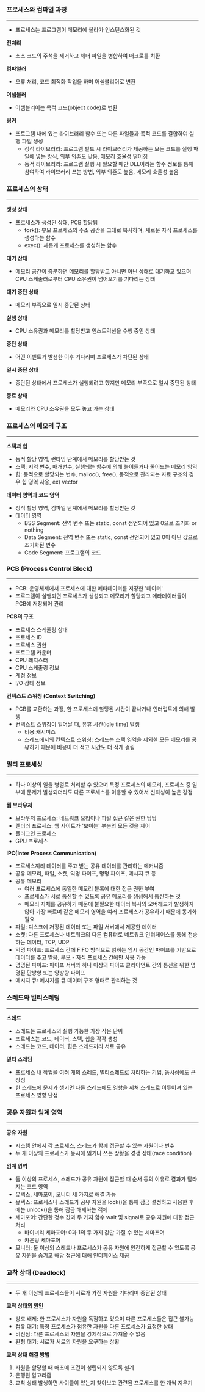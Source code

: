### 프로세스와 컴파일 과정
---
- 프로세스는 프로그램이 메모리에 올라가 인스턴스화된 것

**전처리**
- 소스 코드의 주석을 제거하고 헤더 파일을 병합하여 매크로를 치환

**컴파일러**
- 오류 처리, 코드 최적화 작업을 하며 어셈블리어로 변환

**어셈블러**
- 어셈블리어는 목적 코드(object code)로 변환

**링커**
- 프로그램 내에 있는 라이브러리 함수 또는 다른 파일들과 목적 코드를 결합하여 실행 파일 생성
	- 정적 라이브러리: 프로그램 빌드 시 라이브러리가 제공하는 모든 코드를 실행 파일에 넣는 방식, 외부 의존도 낮음, 메모리 효율성 떨어짐
	- 동적 라이브러리: 프로그램 실행 시 필요할 때만 DLL이라는 함수 정보를 통해 참여하여 라이브러리 쓰는 방법, 외부 의존도 높음, 메모리 효율성 높음

### 프로세스의 상태
---
**생성 상태**
- 프로세스가 생성된 상태, PCB 할당됨
	- fork(): 부모 프로세스의 주소 공간을 그대로 복사하며, 새로운 자식 프로세스를 생성하는 함수
	- exec(): 새롭게 프로세스를 생성하는 함수

**대기 상태**
- 메모리 공간이 충분하면 메모리를 할당받고 아니면 아닌 상태로 대기하고 있으며 CPU 스케줄러로부터 CPU 소유권이 넘어오기를 기다리는 상태

**대기 중단 상태**
- 메모리 부족으로 일시 중단된 상태

**실행 상태**
- CPU 소유권과 메모리를 할당받고 인스트럭션을 수행 중인 상태

**중단 상태**
- 어떤 이벤트가 발생한 이후 기다리며 프로세스가 차단된 상태

**일시 중단 상태**
- 중단된 상태에서 프로세스가 실행되려고 했지만 메모리 부족으로 일시 중단된 상태

**종료 상태**
- 메모리와 CPU 소유권을 모두 놓고 가는 상태

### 프로세스의 메모리 구조
---
**스택과 힙**
- 동적 할당 영역, 런타임 단계에서 메모리를 할당받는 것
- 스택: 지역 변수, 매개변수, 실행되는 함수에 의해 늘어들거나 줄어드는 메모리 영역
- 힙: 동적으로 할당되는 변수, malloc(), free(), 동적으로 관리되는 자료 구조의 경우 힙 영역 사용, ex) vector

**데이터 영역과 코드 영역**
- 정적 할당 영역, 컴파일 단계에서 메모리를 할당받는 것
- 데이터 영역
	- BSS Segment: 전역 변수 또는 static, const 선언되어 있고 0으로 초기화 or nothing
	- Data Segment: 전역 변수 또는 static, const 선언되어 있고 0이 아닌 값으로 초기화된 변수
	- Code Segment: 프로그램의 코드

### PCB (Process Control Block)
---
- PCB: 운영체제에서 프로세스에 대한 메타데이터를 저장한 '데이터'
- 프로그램이 실행되면 프로세스가 생성되고 메모리가 할당되고 메타데이터들이 PCB에 저장되어 관리

**PCB의 구조**
- 프로세스 스케줄링 상태
- 프로세스 ID
- 프로세스 권한
- 프로그램 카운터
- CPU 레지스터
- CPU 스케줄링 정보
- 계정 정보
- I/O 상태 정보

**컨텍스트 스위칭 (Context Switching)**
- PCB를 교환하는 과정, 한 프로세스에 할당된 시간이 끝나거나 인터럽트에 의해 발생
- 컨텍스트 스위칭이 일어날 때, 유휴 시간(idle time) 발생
	- 비용:캐시미스
	- 스레드에서의 컨텍스트 스위칭: 스레드는 스택 영역을 제외한 모든 메모리를 공유하기 때문에 비용이 더 적고 시간도 더 적게 걸림

### 멀티 프로세싱
---
- 하나 이상의 일을 병렬로 처리할 수 있으며 특정 프로세스의 메모리, 프로세스 중 일부에 문제가 발생되더라도 다른 프로세스를 이용할 수 있어서 신뢰성이 높은 강점

**웹 브라우저**
- 브라우저 프로세스: 네트워크 요청이나 파일 접근 같은 권한 담당
- 렌더러 프로세스: 웹 사이트가 '보이는' 부분의 모든 것을 제어
- 플러그인 프로세스
- GPU 프로세스

**IPC(Inter Process Communication)**
- 프로세스끼리 데이터를 주고 받는 공유 데이터를 관리하는 메커니즘
- 공유 메모리, 파일, 소켓, 익명 파이프, 명명 파이프, 메시지 큐 등
- 공유 메모리
	- 여러 프로세스에 동일한 메모리 블록에 대한 접근 권한 부여
	- 프로세스가 서로 통신할 수 있도록 공유 메모리를 생성해서 통신하는 것
	- 메모리 자체를 공유하기 때문에 불필요한 데이터 복사의 오버헤드가 발생하지 않아 가장 빠르며 같은 메모리 영역을 여러 프로세스가 공유하기 때문에 동기화 필요
- 파일: 디스크에 저장된 데이터 또는 파일 서버에서 제공한 데이터
- 소켓: 다른 프로세스나 네트워크의 다른 컴퓨터로 네트워크 인터페이스를 통해 전송하는 데이터, TCP, UDP
- 익명 파이프: 프로세스 간에 FIFO 방식으로 읽히는 임시 공간인 파이프를 기반으로 데이터를 주고 받음, 부모 - 자식 프로세스 간에만 사용 가능
- 명명된 파이프: 파이프 서버와 하나 이상의 파이프 클라이언트 간의 통신을 위한 명명된 단방향 또는 양방향 파이프
- 메시지 큐: 메시지를 큐 데이터 구조 형태로 관리하는 것

### 스레드와 멀티스레딩
---
**스레드**
- 스레드는 프로세스의 실행 가능한 가장 작은 단위
- 프로세스는 코드, 데이터, 스택, 힙을 각각 생성
- 스레드는 코드, 데이터, 힙은 스레드끼리 서로 공유

**멀티 스레딩**
- 프로세스 내 작업을 여러 개의 스레드, 멀티스레드로 처리하는 기법, 동시성에도 큰 장점
- 한 스레드에 문제가 생기면 다른 스레드에도 영향을 끼쳐 스레드로 이루어져 있는 프로세스 영향 단점

### 공유 자원과 임계 영역
---
**공유 자원**
- 시스템 안에서 각 프로세스, 스레드가 함께 접근할 수 있는 자원이나 변수
- 두 개 이상의 프로세스가 동시에 읽거나 쓰는 상황을 경쟁 상태(race condition)

**임계 영역**
- 둘 이상의 프로세스, 스레드가 공유 자원에 접근할 때 순서 등의 이유로 결과가 달라지는 코드 영역
- 뮤텍스, 세마포어, 모니터 세 가지로 해결 가능
- 뮤텍스: 프로세스나 스레드가 공유 자원을 lock()을 통해 잠금 설정하고 사용한 후에는 unlock()을 통해 잠금 해제하는 객체
- 세마포어: 간단한 정수 값과 두 가지 함수 wait 및 signal로 공유 자원에 대한 접근 처리
	- 바이너리 세마포어: 0과 1의 두 가지 값만 가질 수 있는 세마포어
	- 카운팅 세마포어
- 모니터: 둘 이상의 스레드나 프로세스가 공유 자원에 안전하게 접근할 수 있도록 공유 자원을 숨기고 해당 접근에 대해 인터페이스 제공

### 교착 상태 (Deadlock)
---
- 두 개 이상의 프로세스들이 서로가 가진 자원을 기다리며 중단된 상태

**교착 상태의 원인**
- 상호 배제: 한 프로세스가 자원을 독점하고 있으며 다른 프로세스들은 접근 불가능
- 점유 대기: 특정 프로세스가 점유한 자원을 다른 프로세스가 요청한 상태
- 비선점: 다른 프로세스의 자원을 강제적으로 가져올 수 없음
- 환형 대기: 서로가 서로의 자원을 요구하는 상황

**교착 상태 해결 방법**
1. 자원을 할당할 때 애초에 조건이 성립되지 않도록 설계
2. 은행원 알고리즘
3. 교착 상태 발생하면 사이클이 있는지 찾아보고 관련된 프로세스를 한 개씩 지우기